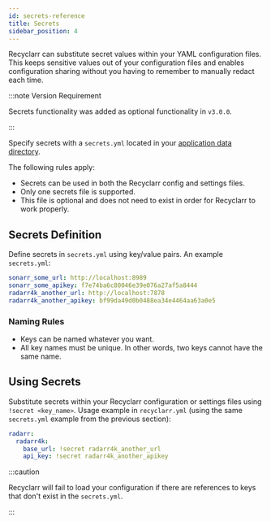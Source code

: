 ```yaml
---
id: secrets-reference
title: Secrets
sidebar_position: 4
---
```


Recyclarr can substitute secret values within your YAML configuration files. This keeps sensitive
values out of your configuration files and enables configuration sharing without you having to
remember to manually redact each time.

:::note Version Requirement

Secrets functionality was added as optional functionality in `v3.0.0`.

:::

Specify secrets with a `secrets.yml` located in your [application data directory][appdata].

[appdata]: /file-structure.md#appdata-directory

The following rules apply:

- Secrets can be used in both the Recyclarr config and settings files.
- Only one secrets file is supported.
- This file is optional and does not need to exist in order for Recyclarr to work properly.

## Secrets Definition

Define secrets in `secrets.yml` using key/value pairs. An example `secrets.yml`:

```yml
sonarr_some_url: http://localhost:8989
sonarr_some_apikey: f7e74ba6c80046e39e076a27af5a8444
radarr4k_another_url: http://localhost:7878
radarr4k_another_apikey: bf99da49d0b0488ea34e4464aa63a0e5
```

### Naming Rules

- Keys can be named whatever you want.
- All key names must be unique. In other words, two keys cannot have the same name.

## Using Secrets

Substitute secrets within your Recyclarr configuration or settings files using `!secret <key_name>`.
Usage example in `recyclarr.yml` (using the same `secrets.yml` example from the previous section):

```yml
radarr:
  radarr4k:
    base_url: !secret radarr4k_another_url
    api_key: !secret radarr4k_another_apikey
```

:::caution

Recyclarr will fail to load your configuration if there are references to keys that don't exist in
the `secrets.yml`.

:::
